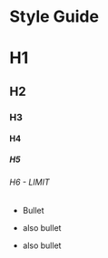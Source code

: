 # Style Guide

# H1
## H2
### H3
#### H4
##### H5
###### H6 - LIMIT
 
* Bullet
- also bullet
+ also bullet
